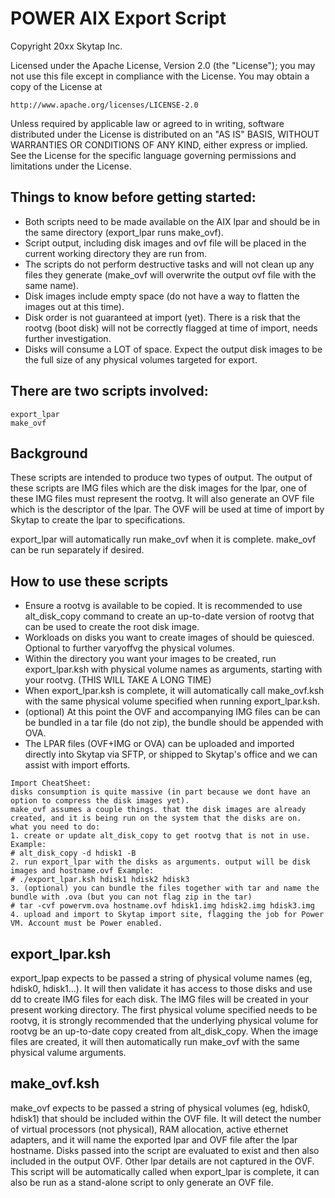 # POWER AIX Export Script

Copyright 20xx Skytap Inc.

Licensed under the Apache License, Version 2.0 (the "License");
you may not use this file except in compliance with the License.
You may obtain a copy of the License at

    http://www.apache.org/licenses/LICENSE-2.0

Unless required by applicable law or agreed to in writing, software
distributed under the License is distributed on an "AS IS" BASIS,
WITHOUT WARRANTIES OR CONDITIONS OF ANY KIND, either express or implied.
See the License for the specific language governing permissions and
limitations under the License.

## Things to know before getting started:
- Both scripts need to be made available on the AIX lpar and should be in the same directory (export\_lpar runs make\_ovf).
- Script output, including disk images and ovf file will be placed in the current working directory they are run from.
- The scripts do not perform destructive tasks and will not clean up any files they generate (make\_ovf will overwrite the output ovf file with the same name).
- Disk images include empty space (do not have a way to flatten the images out at this time).
- Disk order is not guaranteed at import (yet). There is a risk that the rootvg (boot disk) will not be correctly flagged at time of import, needs further investigation.
- Disks will consume a LOT of space. Expect the output disk images to be the full size of any physical volumes targeted for export.

## There are two scripts involved:
```
export_lpar
make_ovf
```

## Background
These scripts are intended to produce two types of output. The output of these scripts are IMG files which are the disk images for the lpar, one of these IMG files must represent the rootvg. It will also generate an OVF file which is the descriptor of the lpar. The OVF will be used at time of import by Skytap to create the lpar to specifications.

export\_lpar will automatically run make\_ovf when it is complete. make\_ovf can be run separately if desired.

## How to use these scripts
- Ensure a rootvg is available to be copied. It is recommended to use alt\_disk\_copy command to create an up-to-date version of rootvg that can be used to create the root disk image.
- Workloads on disks you want to create images of should be quiesced. Optional to further varyoffvg the physical volumes.
- Within the directory you want your images to be created, run export\_lpar.ksh with physical volume names as arguments, starting with your rootvg. (THIS WILL TAKE A LONG TIME)
- When export\_lpar.ksh is complete, it will automatically call make\_ovf.ksh with the same physical volume specified when running export_lpar.ksh.
- (optional) At this point the OVF and accompanying IMG files can be can be bundled in a tar file (do not zip), the bundle should be appended with OVA.
- The LPAR files (OVF+IMG or OVA) can be uploaded and imported directly into Skytap via SFTP, or shipped to Skytap's office and we can assist with import efforts.

```
Import CheatSheet:
disks consumption is quite massive (in part because we dont have an option to compress the disk images yet).
make_ovf assumes a couple things. that the disk images are already created, and it is being run on the system that the disks are on.
what you need to do:
1. create or update alt_disk_copy to get rootvg that is not in use. Example:
# alt_disk_copy -d hdisk1 -B
2. run export_lpar with the disks as arguments. output will be disk images and hostname.ovf Example:
# ./export_lpar.ksh hdisk1 hdisk2 hdisk3
3. (optional) you can bundle the files together with tar and name the bundle with .ova (but you can not flag zip in the tar)
# tar -cvf powervm.ova hostname.ovf hdisk1.img hdisk2.img hdisk3.img
4. upload and import to Skytap import site, flagging the job for Power VM. Account must be Power enabled.
```

## export_lpar.ksh
export\_lpap expects to be passed a string of physical volume names (eg, hdisk0, hdisk1...). It will then validate it has access to those disks and use dd to create IMG files for each disk. The IMG files will be created in your present working directory. The first physical volume specified needs to be rootvg, it is strongly recommended that the underlying physical volume for rootvg be an up-to-date copy created from alt\_disk\_copy. When the image files are created, it will then automatically run make\_ovf with the same physical valume arguments.

## make_ovf.ksh
make\_ovf expects to be passed a string of physical volumes (eg, hdisk0, hdisk1) that should be included within the OVF file. It will detect the number of virtual processors (not physical), RAM allocation, active ethernet adapters, and it will name the exported lpar and OVF file after the lpar hostname. Disks passed into the script are evaluated to exist and then also included in the output OVF. Other lpar details are not captured in the OVF. This script will be automatically called when export_lpar is complete, it can also be run as a stand-alone script to only generate an OVF file.
